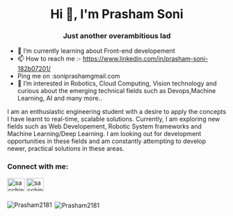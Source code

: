 

<h1 align="center">Hi 👋, I'm Prasham Soni</h1>
<h3 align="center">Just another overambitious lad</h3>


- 🌱 I’m currently learning about Front-end developement
- 📫 How to reach me :- https://www.linkedin.com/in/prasham-soni-182b07201/
- Ping me on :soniprashamgmail.com
- 👀 I’m interested in Robotics, Cloud Computing, Vision technology and curious about the emerging technical fields such as Devops,Machine Learning, AI and many more..
<!-- - 💞️ I’m looking to collaborate on ... -->

<!---
Prasham2181/Prasham2181 is a ✨ special ✨ repository because its `README.md` (this file) appears on your GitHub profile.
You can click the Preview link to take a look at your changes.
--->


I am an enthusiastic engineering student with a desire to apply the concepts I have learnt to real-time, scalable solutions. Currently, I am exploring new fields such as Web Developement, Robotic System frameworks and Machine Learning/Deep Learning. I am looking out for development opportunities in these fields and am constantly attempting to develop newer, practical solutions in these areas.

<h3 align="left">Connect with me:</h3>
<p align="left">
<a href="https://www.linkedin.com/in/prasham-soni-182b07201/" target="blank"><img align="center" src="https://raw.githubusercontent.com/rahuldkjain/github-profile-readme-generator/master/src/images/icons/Social/linked-in-alt.svg" alt="sacchin-sundar" height="30" width="40" /></a>
<a href="https://instagram.com/Prasham_soni" target="blank"><img align="center" src="https://raw.githubusercontent.com/rahuldkjain/github-profile-readme-generator/master/src/images/icons/Social/instagram.svg" alt="sacchinbhg" height="30" width="40" /></a>
</p>
<h3 align="left"></h3>

<!-- <h3 align="left">Languages and Tools:</h3>
<p align="left"> <a href="https://www.arduino.cc/" target="_blank" rel="noreferrer"> <img src="https://cdn.worldvectorlogo.com/logos/arduino-1.svg" alt="arduino" width="40" height="40"/> </a> <a href="https://www.gnu.org/software/bash/" target="_blank" rel="noreferrer"> 
  <img src="https://www.vectorlogo.zone/logos/gnu_bash/gnu_bash-icon.svg" alt="bash" width="40" height="40"/> </a> <a href="https://www.cprogramming.com/" target="_blank" rel="noreferrer"> <img src="https://raw.githubusercontent.com/devicons/devicon/master/icons/c/c-original.svg" alt="c" width="40" height="40"/> </a> <a href="https://www.w3schools.com/cpp/" target="_blank" rel="noreferrer"> <img src="https://raw.githubusercontent.com/devicons/devicon/master/icons/cplusplus/cplusplus-original.svg" alt="cplusplus" width="40" height="40"/> </a> <a href="https://www.linux.org/" target="_blank" rel="noreferrer"> <img src="https://raw.githubusercontent.com/devicons/devicon/master/icons/linux/linux-original.svg" alt="linux" width="40" height="40"/> </a> <a href="https://www.mathworks.com/" target="_blank" rel="noreferrer"> <img src="https://upload.wikimedia.org/wikipedia/commons/2/21/Matlab_Logo.png" alt="matlab" width="40" height="40"/> </a> <a href="https://opencv.org/" target="_blank" rel="noreferrer"> <img src="https://www.vectorlogo.zone/logos/opencv/opencv-icon.svg" alt="opencv" width="40" height="40"/> </a> <a href="https://pandas.pydata.org/" target="_blank" rel="noreferrer"> <img src="https://raw.githubusercontent.com/devicons/devicon/2ae2a900d2f041da66e950e4d48052658d850630/icons/pandas/pandas-original.svg" alt="pandas" width="40" height="40"/> </a> <a href="https://www.python.org" target="_blank" rel="noreferrer"> <img height="40"/> </a> <a href="https://www.tensorflow.org" target="_blank" rel="noreferrer"> 
  <img src="https://lh3.googleusercontent.com/qrN-4SVcNI3QFKtMJEjOxOiVSZWVXlseOZ8tReewShrOF-i9nTCrjSvZlWXq3DVzPR6kp8IZYEZaWzGZHH1lOP1XBsloC_8DmFeCJZL_" alt="tensorflow" width="60" height="40"/> </a> </p> -->

<p><img align="left" src="https://github-readme-stats.vercel.app/api/top-langs?username=Prasham2181&show_icons=true&locale=en&layout=compact" alt="Prasham2181" /></p>

<p>&nbsp;<img align="center" src="https://github-readme-stats.vercel.app/api?username=Prasham2181&show_icons=true&locale=en" alt="Prasham2181" /></p>
